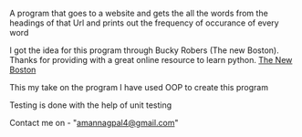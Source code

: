 A program that goes to a website and gets the all the words from the headings of that Url and prints out the frequency of occurance of every word

I got the idea for this program through Bucky Robers (The new Boston). Thanks for providing with a great online resource to learn python. 
<a href="https://thenewboston.com/"> The New Boston </a>

This my take on the program I have used OOP to create this program

Testing is done with the help of unit testing

Contact me on - "amannagpal4@gmail.com"